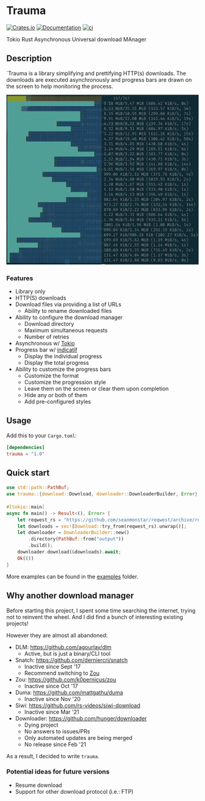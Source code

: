 # Trauma

[![Crates.io](https://img.shields.io/crates/v/trauma.svg)](https://crates.io/crates/trauma)
[![Documentation](https://docs.rs/trauma/badge.svg)](https://docs.rs/trauma/)
[![ci](https://github.com/rgreinho/trauma/actions/workflows/ci-rust.yml/badge.svg)](https://github.com/rgreinho/trauma/actions/workflows/ci-rust.yml)

Tokio Rust Asynchronous Universal download MAnager

## Description

`Trauma is a library simplifying and prettifying HTTP(s) downloads. The
downloads are executed asynchronously and progress bars are drawn on the screen
to help monitoring the process.

![screenshot](assets/screenshot.png)

### Features

- Library only
- HTTP(S) downloads
- Download files via providing a list of URLs
  - Ability to rename downloaded files
- Ability to configure the download manager
  - Download directory
  - Maximum simultaneous requests
  - Number of retries
- Asynchronous w/ [Tokio]
- Progress bar w/ [indicatif]
  - Display the individual progress
  - Display the total progress
- Ability to customize the progress bars
  - Customize the format
  - Customize the progression style
  - Leave them on the screen or clear them upon completion
  - Hide any or both of them
  - Add pre-configured styles

## Usage

Add this to your `Cargo.toml`:

```toml
[dependencies]
trauma = "1.0"
```

## Quick start

```rust
use std::path::PathBuf;
use trauma::{download::Download, downloader::DownloaderBuilder, Error};

#[tokio::main]
async fn main() -> Result<(), Error> {
    let reqwest_rs = "https://github.com/seanmonstar/reqwest/archive/refs/tags/v0.11.9.zip";
    let downloads = vec![Download::try_from(reqwest_rs).unwrap()];
    let downloader = DownloaderBuilder::new()
        .directory(PathBuf::from("output"))
        .build();
    downloader.download(&downloads).await;
    Ok(())
}
```

More examples can be found in the [examples](examples) folder.

## Why another download manager

Before starting this project, I spent some time searching the internet, trying
not to reinvent the wheel. And I did find a bunch of interesting existing
projects!

However they are almost all abandoned:

- DLM: <https://github.com/agourlay/dlm>
  - Active, but is just a binary/CLI tool
- Snatch: <https://github.com/derniercri/snatch>
  - Inactive since Sept '17
  - Recommend switching to [Zou]
- Zou: <https://github.com/k0pernicus/zou>
  - Inactive since Oct '17
- Duma: <https://github.com/mattgathu/duma>
  - Inactive since Nov '20
- Siwi: <https://github.com/rs-videos/siwi-download>
  - Inactive since Mar '21
- Downloader: <https://github.com/hunger/downloader>
  - Dying project
  - No answers to issues/PRs
  - Only automated updates are being merged
  - No release since Feb '21

As a result, I decided to write `trauma`.

### Potential ideas for future versions

- Resume download
- Support for other download protocol (i.e.: FTP)

[indicatif]: https://github.com/console-rs/indicatif
[tokio]: https://tokio.rs/
[zou]: https://github.com/k0pernicus/zou
